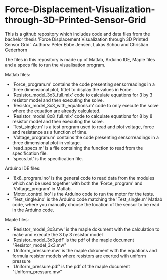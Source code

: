 # Force-Displacement-Visualization-through-3D-Printed-Sensor-Grid
This is a github repository which includes code and data files from the bachelor thesis 'Force Displacement Visualization through 3D Printed Sensor Grid'.
Authors: Peter Ebbe Jensen, Lukas Schou and Christian Cederhorn

The files in this repository is made up of Matlab, Arduino IDE, Maple files and a specs file to run the visualisation program.

Matlab files:
- 'Force_program.m' contains the code presenting sensorreadings in a three dimensional plot, fittet to display the values in Force.
- 'Resistor_model_3x3_full.mlx' code to calculate equations for 3 by 3 resistor model and then executing the solve.
- 'Resistor_model_3x3_with_equations.m' code to only execute the solve where the equation are already calculated.
- 'Resistor_model_8x8_full.mlx' code to calculate equations for 8 by 8 resistor model and then executing the solve.
- 'Test_single.m' is a test program used to read and plot voltage, force and resistance as a function of time.
- 'Voltage_program.m' contains the code presenting sensorreadings in a three dimensional plot in voltage.
- 'read_specs.m' is a file containing the function to read from the specification file.
- 'specs.txt' is the specification file.

Arduino IDE files:
- '8x8_program.ino' is the general code to read data from the modules which can be used together with both the 'Force_program' and 'Voltage_program' in Matlab.
- 'Motor_control.ino' is the Arduino code to run the motor for the tests.
- 'Test_single.ino' is the Arduino code matching the 'Test_single.m' Matlab code, where you manually choose the location of the sensor to be read in the Arduino code.

Maple files:
- 'Resistor_model_3x3.mw' is the maple dokument with the calculation to make and execute the 3 by 3 resistor model
- 'Resistor_model_3x3.pdf' is the pdf of the maple document "Resistor_model_3x3.mw"
- 'Uniform_pressure.mw' is the maple dokument with the equations and formula resistor models where resistors are exerted with uniform pressure 
- 'Uniform_pressure.pdf' is the pdf of the maple document "Uniform_pressure.mw"
